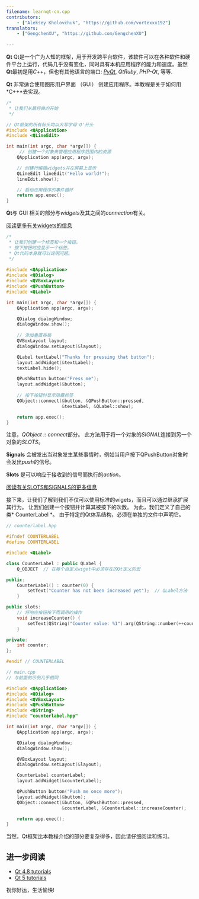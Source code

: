 ```yaml
---
filename: learnqt-cn.cpp
contributors:
    - ["Aleksey Kholovchuk", "https://github.com/vortexxx192"]
translators:
    - ["GengchenXU", "https://github.com/GengchenXU"]
    
---
```


**Qt** Qt是一个广为人知的框架，用于开发跨平台软件，该软件可以在各种软件和硬件平台上运行，代码几乎没有变化，同时具有本机应用程序的能力和速度。虽然**Qt**最初是用*C*++，但也有其他语言的端口: *[PyQt](https://learnxinyminutes.com/docs/pyqt/)*, *QtRuby*, *PHP-Qt*, 等等.

**Qt** 非常适合使用图形用户界面 （GUI） 创建应用程序。本教程是关于如何用*C++*去实现。

```c++
/*
 * 让我们从最经典的开始
 */

// Qt框架的所有标头均以大写字母'Q'开头
#include <QApplication>
#include <QLineEdit>

int main(int argc, char *argv[]) {
	 // 创建一个对象来管理应用程序范围内的资源
    QApplication app(argc, argv);

    // 创建行编辑widgets并在屏幕上显示
    QLineEdit lineEdit("Hello world!");
    lineEdit.show();

    // 启动应用程序的事件循环
    return app.exec();
}
```

**Qt**与 GUI 相关的部分与*widgets*及其之间的*connection*有关。

[阅读更多有关widgets的信息](http://doc.qt.io/qt-5/qtwidgets-index.html)

```c++
/*
 * 让我们创建一个标签和一个按钮。
 * 按下按钮时应显示一个标签。
 * Qt代码本身就可以说明问题。
 */
 
#include <QApplication>
#include <QDialog>
#include <QVBoxLayout>
#include <QPushButton>
#include <QLabel>

int main(int argc, char *argv[]) {
    QApplication app(argc, argv);

    QDialog dialogWindow;
    dialogWindow.show();
    
    // 添加垂直布局
    QVBoxLayout layout;
    dialogWindow.setLayout(&layout);  

    QLabel textLabel("Thanks for pressing that button");
    layout.addWidget(&textLabel);
    textLabel.hide();

    QPushButton button("Press me");
    layout.addWidget(&button);
    
    // 按下按钮时显示隐藏标签
    QObject::connect(&button, &QPushButton::pressed,
                     &textLabel, &QLabel::show);

    return app.exec();
}
```

注意，*QObject :: connect*部分。 此方法用于将一个对象的*SIGNAL*连接到另一个对象的*SLOTS*。

**Signals** 会被发出当对象发生某些事情时，例如当用户按下QPushButton对象时会发出*push*的信号。

**Slots** 是可以响应于接收到的信号而执行的*action*。

[阅读有关SLOTS和SIGNALS的更多信息](http://doc.qt.io/qt-5/signalsandslots.html)


接下来，让我们了解到我们不仅可以使用标准的wigets，而且可以通过继承扩展其行为。 让我们创建一个按钮并计算其被按下的次数。 为此，我们定义了自己的类* CounterLabel *。 由于特定的Qt体系结构，必须在单独的文件中声明它。

```c++
// counterlabel.hpp

#ifndef COUNTERLABEL
#define COUNTERLABEL

#include <QLabel>

class CounterLabel : public QLabel {
    Q_OBJECT  // 在每个自定义wiget中必须存在的Qt定义的宏

public:
    CounterLabel() : counter(0) {
        setText("Counter has not been increased yet");  // QLabel方法
    }

public slots:
    // 将响应按钮按下而调用的操作
    void increaseCounter() {
        setText(QString("Counter value: %1").arg(QString::number(++counter)));
    }

private:
    int counter;
};

#endif // COUNTERLABEL
```

```c++
// main.cpp
// 与前面的示例几乎相同

#include <QApplication>
#include <QDialog>
#include <QVBoxLayout>
#include <QPushButton>
#include <QString>
#include "counterlabel.hpp"

int main(int argc, char *argv[]) {
    QApplication app(argc, argv);

    QDialog dialogWindow;
    dialogWindow.show();

    QVBoxLayout layout;
    dialogWindow.setLayout(&layout);

    CounterLabel counterLabel;
    layout.addWidget(&counterLabel);

    QPushButton button("Push me once more");
    layout.addWidget(&button);
    QObject::connect(&button, &QPushButton::pressed,
                     &counterLabel, &CounterLabel::increaseCounter);

    return app.exec();
}
```

当然，Qt框架比本教程介绍的部分要复杂得多，因此请仔细阅读和练习。

## 进一步阅读
- [Qt 4.8 tutorials](http://doc.qt.io/qt-4.8/tutorials.html)
- [Qt 5 tutorials](http://doc.qt.io/qt-5/qtexamplesandtutorials.html)

祝你好运，生活愉快!
